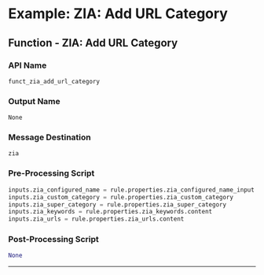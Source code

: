 <!--
    DO NOT MANUALLY EDIT THIS FILE
    THIS FILE IS AUTOMATICALLY GENERATED WITH resilient-circuits codegen
-->

# Example: ZIA: Add URL Category

## Function - ZIA: Add URL Category

### API Name
`funct_zia_add_url_category`

### Output Name
`None`

### Message Destination
`zia`

### Pre-Processing Script
```python
inputs.zia_configured_name = rule.properties.zia_configured_name_input
inputs.zia_custom_category = rule.properties.zia_custom_category
inputs.zia_super_category = rule.properties.zia_super_category
inputs.zia_keywords = rule.properties.zia_keywords.content
inputs.zia_urls = rule.properties.zia_urls.content
```

### Post-Processing Script
```python
None
```

---

